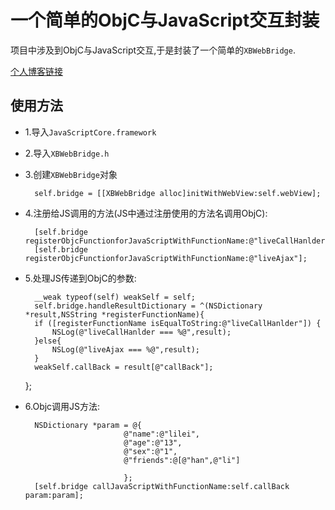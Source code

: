 # 一个简单的ObjC与JavaScript交互封装

项目中涉及到ObjC与JavaScript交互,于是封装了一个简单的`XBWebBridge`.

[个人博客链接](http://coderzhang.xyz)

## 使用方法

* 1.导入`JavaScriptCore.framework`
* 2.导入`XBWebBridge.h`
* 3.创建`XBWebBridge`对象
	
	    self.bridge = [[XBWebBridge alloc]initWithWebView:self.webView];
	    
* 4.注册给JS调用的方法(JS中通过注册使用的方法名调用ObjC):

		[self.bridge registerObjcFunctionforJavaScriptWithFunctionName:@"liveCallHanlder"];
		[self.bridge registerObjcFunctionforJavaScriptWithFunctionName:@"liveAjax"];

* 5.处理JS传递到ObjC的参数:

	    __weak typeof(self) weakSelf = self;
	    self.bridge.handleResultDictionary = ^(NSDictionary *result,NSString *registerFunctionName){
        if ([registerFunctionName isEqualToString:@"liveCallHanlder"]) {
            NSLog(@"liveCallHanlder === %@",result);
        }else{
            NSLog(@"liveAjax === %@",result);
        }
        weakSelf.callBack = result[@"callBack"];
    };

* 6.Objc调用JS方法:

	    NSDictionary *param = @{
                            @"name":@"lilei",
                            @"age":@"13",
                            @"sex":@"1",
                            @"friends":@[@"han",@"li"]
                            
                            };
   		[self.bridge callJavaScriptWithFunctionName:self.callBack param:param];
